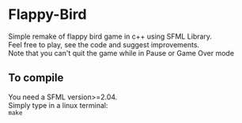 # Flappy-Bird
Simple remake of flappy bird game in c++ using SFML Library.   
Feel free to play, see the code and suggest improvements.     
Note that you can't quit the game while in Pause or Game Over mode

## To compile    
You need a SFML version>=2.04.     
Simply type in a linux terminal:    
`make` 
